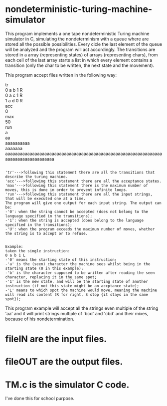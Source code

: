 # nondeterministic-turing-machine-simulator
This program implements a one tape nondeterministic Turing machine simulator in C, simulating the nondeterminism with a queue where are stored all the possible possibilities.
Every cicle the last element of the queue will be analyzed and the program will act accordingly.
The transitions are stored in a array (representing states) of arrays (representing chars), from each cell of the last array starts a list in which every element contains a transition (only the char to be written, the next state and the movement).

This program accept files written in the following way:

tr<br/>
0 a b 1 R<br/>
0 a c 1 R<br/>
1 a d 0 R<br/>
acc<br/>
0<br/>
max<br/>
50<br/>
run<br/>
a<br/>
aa<br/>
aaaaaaaaaa<br/>
aaaaaaa<br/>
aaaaaaaaaaaaaaaaaaaaaaaaaaaaaaaaaaaaaaaaaaaaaaaaaaaaaaaaaaaaaaaaaaaaaaaaaaaaaaaaaaaa<br/>


~~~~~~~~~~~~~~~~~~~~~~~~~~~~~~~~~~~~~~~~~~~~~~~~~~~

'tr'--->following this statement there are all the transitions that describe the turing machine.
'acc'--->following this statement there are all the acceptance states.
'max'--->following this statement there is the maximum number of moves, this is done in order to prevent infinite loops.
'run'--->following this statement there are all the input strings, that will be executed one at a time.
The program will give one output for each input string. The output can be:
-'0': when the string cannot be accepted (does not belong to the language specified in the transitions);
-'1': when the string is accepted (does belong to the language specified in the transitions);
-'U': when the program exceeds the maximun number of moves, whether the string is to accept or to refuse.

~~~~~~~~~~~~~~~~~~~~~~~~~~~~~~~~~~~~~~~~~~~~~~~~~~~
~~~~~~~~~~~~~~~~~~~~~~~~~~~~~~~~~~~~~~~~~~~~~~~~~~~

Example:
taken the single instruction:
0 a b 1 L
-'0' means the starting state of this instruction;
-'a' is the (seen) character the machine sees whilst being in the starting state (0 in this example);
-'b' is the character supposed to be written after reading the seen character, replacing it in the same spot;
-'1' is the new state, and will be the starting state of another instruction (if not this state might be an accptance state);
-'L' means to which spot the machine would move, meaning the machine will read its content (R for right, S stop {it stays in the same spot});

~~~~~~~~~~~~~~~~~~~~~~~~~~~~~~~~~~~~~~~~~~~~~~~~~~~


This program example will accept all the strings even multiple of the string 'aa' and it will print strings multiple of 'bcd' and 'cbd' and their mixes,<br/> because of his nondetermination.<br/>

# fileIN are the input files.
# fileOUT are the output files.
# TM.c is the simulator C code.

I've done this for school purpose.


